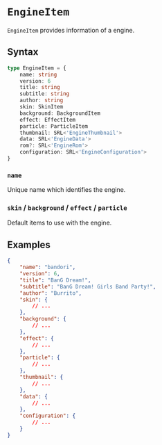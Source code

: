 # `EngineItem`

`EngineItem` provides information of a engine.

## Syntax

```ts
type EngineItem = {
    name: string
    version: 6
    title: string
    subtitle: string
    author: string
    skin: SkinItem
    background: BackgroundItem
    effect: EffectItem
    particle: ParticleItem
    thumbnail: SRL<'EngineThumbnail'>
    data: SRL<'EngineData'>
    rom?: SRL<'EngineRom'>
    configuration: SRL<'EngineConfiguration'>
}
```

### `name`

Unique name which identifies the engine.

### `skin` / `background` / `effect` / `particle`

Default items to use with the engine.

## Examples

```json
{
    "name": "bandori",
    "version": 6,
    "title": "BanG Dream!",
    "subtitle": "BanG Dream! Girls Band Party!",
    "author": "Burrito",
    "skin": {
        // ...
    },
    "background": {
        // ...
    },
    "effect": {
        // ...
    },
    "particle": {
        // ...
    },
    "thumbnail": {
        // ...
    },
    "data": {
        // ...
    },
    "configuration": {
        // ...
    }
}
```

